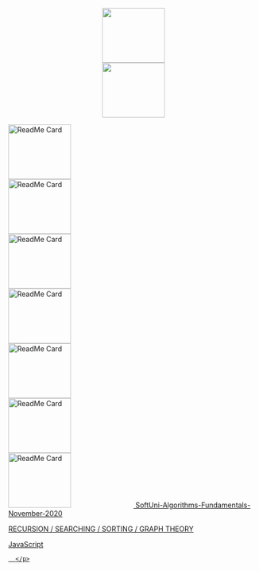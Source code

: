 <p align="center">
   <img src="https://github-readme-stats.vercel.app/api?username=BoykoPetevBoev&count_private=true&show_icons=true" width="400px" height="170px" padding="8px">
   <img src="https://github-readme-stats.vercel.app/api/top-langs/?username=BoykoPetevBoev&layout=compact" width="400px" height="170px" padding="8px">
</p>
<!-- 
[![ReadMe Card](https://github-readme-stats.vercel.app/api/pin/?username=BoykoPetevBoev&repo=SoftUni-Programming-Basics-January-2019)](https://github.com/BoykoPetevBoev/SoftUni-Programming-Basics-January-2019)
[![ReadMe Card](https://github-readme-stats.vercel.app/api/pin/?username=BoykoPetevBoev&repo=SoftUni-JS-Fundamentals-May-2019)](https://github.com/BoykoPetevBoev/SoftUni-JS-Fundamentals-May-2019)
[![ReadMe Card](https://github-readme-stats.vercel.app/api/pin/?username=BoykoPetevBoev&repo=SoftUni-JS-Advanced-September-2019)](https://github.com/BoykoPetevBoev/SoftUni-JS-Advanced-September-2019)
[![ReadMe Card](https://github-readme-stats.vercel.app/api/pin/?username=BoykoPetevBoev&repo=SoftUni-JS-Applications-October-2019)](https://github.com/BoykoPetevBoev/SoftUni-JS-Applications-October-2019)
[![ReadMe Card](https://github-readme-stats.vercel.app/api/pin/?username=BoykoPetevBoev&repo=SoftUni-JS-Back-End-May-2020)](https://github.com/BoykoPetevBoev/SoftUni-JS-Back-End-May-2020)
[![ReadMe Card](https://github-readme-stats.vercel.app/api/pin/?username=BoykoPetevBoev&repo=SoftUni-React-JS-June-2020)](https://github.com/BoykoPetevBoev/SoftUni-React-JS-June-2020)
[![ReadMe Card](https://github-readme-stats.vercel.app/api/pin/?username=BoykoPetevBoev&repo=SoftUni-HTML-and-CSS-September-2020)](https://github.com/BoykoPetevBoev/SoftUni-HTML-and-CSS-September-2020)
[![ReadMe Card](https://github-readme-stats.vercel.app/api/pin/?username=BoykoPetevBoev&repo=SoftUni-Algorithms-Fundamentals-November-2020)](https://github.com/BoykoPetevBoev/SoftUni-Algorithms-Fundamentals-November-2020) -->

<a href="https://github.com/BoykoPetevBoev/SoftUni-Programming-Basics-January-2019">
<img src="https://github-readme-stats.vercel.app/api/pin/?username=BoykoPetevBoev&repo=SoftUni-Programming-Basics-January-2019" 
   data-canonical-src="https://github-readme-stats.vercel.app/api/pin/?username=BoykoPetevBoev&repo=SoftUni-Programming-Basics-January-2019" 
   alt="ReadMe Card" 
</a>

<a href="https://github.com/BoykoPetevBoev/SoftUni-JS-Fundamentals-May-2019">
   <img src="https://github-readme-stats.vercel.app/api/pin/?username=BoykoPetevBoev&repo=SoftUni-JS-Fundamentals-May-2019" 
      data-canonical-src="https://github-readme-stats.vercel.app/api/pin/?username=BoykoPetevBoev&repo=SoftUni-JS-Fundamentals-May-2019" 
      alt="ReadMe Card" 
   >
</a>

<a href="https://github.com/BoykoPetevBoev/SoftUni-JS-Advanced-September-2019">
   <img src="https://github-readme-stats.vercel.app/api/pin/?username=BoykoPetevBoev&repo=SoftUni-JS-Advanced-September-2019" 
      data-canonical-src="https://github-readme-stats.vercel.app/api/pin/?username=BoykoPetevBoev&repo=SoftUni-JS-Advanced-September-2019" 
      alt="ReadMe Card" 
   >
</a>

<a href="https://github.com/BoykoPetevBoev/SoftUni-JS-Applications-October-2019">
   <img src="https://github-readme-stats.vercel.app/api/pin/?username=BoykoPetevBoev&repo=SoftUni-JS-Applications-October-2019" 
      data-canonical-src="https://github-readme-stats.vercel.app/api/pin/?username=BoykoPetevBoev&repo=SoftUni-JS-Applications-October-2019" 
      alt="ReadMe Card" 
   >
</a>

<a href="https://github.com/BoykoPetevBoev/SoftUni-JS-Back-End-May-2020">
   <img src="https://github-readme-stats.vercel.app/api/pin/?username=BoykoPetevBoev&repo=SoftUni-JS-Back-End-May-2020" 
      data-canonical-src="https://github-readme-stats.vercel.app/api/pin/?username=BoykoPetevBoev&repo=SoftUni-JS-Back-End-May-2020" 
      alt="ReadMe Card" 
   >
</a>

<a href="https://github.com/BoykoPetevBoev/SoftUni-React-JS-June-2020">
   <img src="https://github-readme-stats.vercel.app/api/pin/?username=BoykoPetevBoev&repo=SoftUni-React-JS-June-2020" 
      data-canonical-src="https://github-readme-stats.vercel.app/api/pin/?username=BoykoPetevBoev&repo=SoftUni-React-JS-June-2020" 
      alt="ReadMe Card" 
   >
</a>

<a href="https://github.com/BoykoPetevBoev/SoftUni-HTML-and-CSS-September-2020">
   <img src="https://github-readme-stats.vercel.app/api/pin/?username=BoykoPetevBoev&repo=SoftUni-HTML-and-CSS-September-2020" 
      data-canonical-src="https://github-readme-stats.vercel.app/api/pin/?username=BoykoPetevBoev&repo=SoftUni-HTML-and-CSS-September-2020" 
      alt="ReadMe Card" 
   >
</a>

<a href="https://github.com/BoykoPetevBoev/SoftUni-Algorithms-Fundamentals-November-2020">
   <span class="repo" title="SoftUni-Algorithms-Fundamentals-November-2020">SoftUni-Algorithms-Fundamentals-November-2020</span>
   <p class="pinned-item-desc text-gray text-small d-block mt-2 mb-3">  RECURSION / SEARCHING / SORTING / GRAPH THEORY </p>
   <p class="mb-0 f6 text-gray">
          <span class="d-inline-block mr-3">
  <span class="repo-language-color" style="background-color: #f1e05a"></span>
  <span itemprop="programmingLanguage">JavaScript</span>
</span>

      </p>
</a>

<style>
   img {
      height: 110px;
      width: 50%;
   }
</style>
   
   
   <!-- <img src="https://github-readme-stats.vercel.app/api/pin/?username=BoykoPetevBoev&repo=SoftUni-Algorithms-Fundamentals-November-2020" 
      data-canonical-src="https://github-readme-stats.vercel.app/api/pin/?username=BoykoPetevBoev&repo=SoftUni-Algorithms-Fundamentals-November-2020" 
      alt="ReadMe Card" 
   > -->